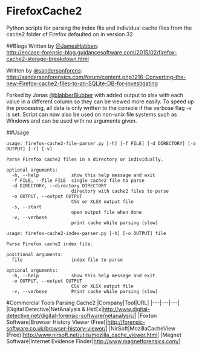FirefoxCache2
=============
Python scripts for parsing the index file and individual cache files from the cache2 folder of Firefox defaulted on in version 32

##Blogs
Written by [@JamesHabben](https://twitter.com/JamesHabben):<br>
http://encase-forensic-blog.guidancesoftware.com/2015/02/firefox-cache2-storage-breakdown.html

Written by [@sandersonforens](https://twitter.com/sandersonforens):<br>
http://sandersonforensics.com/forum/content.php?216-Converting-the-new-Firefox-cache2-files-to-an-SQLite-DB-for-investigating

Forked by Jonas [@blabberBlubber](https://twitter.com/blabberBlubber) with added output to xlsx with each value in a different column so they can be viewed more easily. To speed up the processing, all data is only written to the console if the verbose flag -v is set. Script can now also be used on non-unix file systems such as Windows and can be used with no arguments given.

##Usage
```
usage: firefox-cache2-file-parser.py [-h] [-f FILE] [-d DIRECTORY] [-o OUTPUT] [-r] [-v]

Parse Firefox cache2 files in a directory or individually.

optional arguments:
  -h, --help            show this help message and exit
  -f FILE, --file FILE  single cache2 file to parse
  -d DIRECTORY, --directory DIRECTORY
                        directory with cache2 files to parse
  -o OUTPUT, --output OUTPUT
                        CSV or XLSX output file
  -s, --start
                        open output file when done
  -v, --verbose
                        print cache while parsing (slow)
```

```
usage: firefox-cache2-index-parser.py [-h] [-o OUTPUT] file

Parse Firefox cache2 index file.

positional arguments:
  file                  index file to parse

optional arguments:
  -h, --help            show this help message and exit
  -o OUTPUT, --output OUTPUT
                        CSV or XLSX output file
  -v, --verbose         Print cache while parsing (slow)

```

#Commercial Tools Parsing Cache2
|Company|Tool|URL|
|---|---|---|
|Digital Detective|NetAnalysis & HstEx|http://www.digital-detective.net/digital-forensic-software/netanalysis/|
|Foxton Software|Browser History Viewer (Free)|http://forensic-software.co.uk/browser-history-viewer/|
|NirSoft|MozillaCacheView (Free)|http://www.nirsoft.net/utils/mozilla_cache_viewer.html|
|Magnet Software|Internet Evidence Finder|http://www.magnetforensics.com/|
